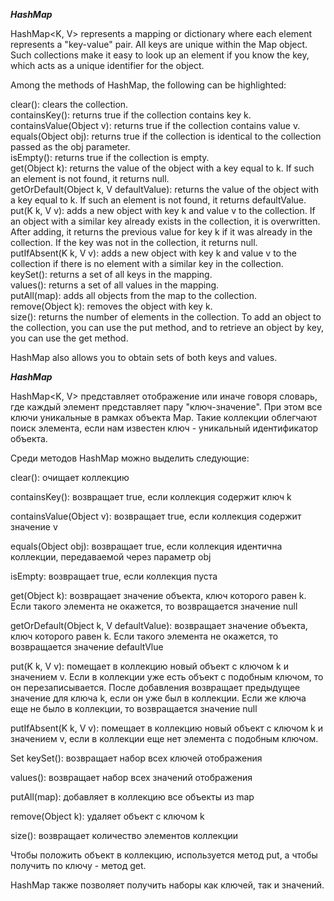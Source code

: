 ***HashMap***

HashMap<K, V> represents a mapping or dictionary where each element represents a "key-value" pair. All keys are unique within the Map object. Such collections make it easy to look up an element if you know the key, which acts as a unique identifier for the object.

Among the methods of HashMap, the following can be highlighted:

clear(): clears the collection.  
containsKey(): returns true if the collection contains key k.  
containsValue(Object v): returns true if the collection contains value v.  
equals(Object obj): returns true if the collection is identical to the collection passed as the obj parameter.  
isEmpty(): returns true if the collection is empty.  
get(Object k): returns the value of the object with a key equal to k.
If such an element is not found, it returns null.      
getOrDefault(Object k, V defaultValue): returns the value of the object with a key equal to k.
If such an element is not found, it returns defaultValue.  
put(K k, V v): adds a new object with key k and value v to the collection. 
If an object with a similar key already exists in the collection, it is overwritten. 
After adding, it returns the previous value for key k if it was already in the collection.
If the key was not in the collection, it returns null.  
putIfAbsent(K k, V v): adds a new object with key k and value v to the collection 
if there is no element with a similar key in the collection.  
keySet(): returns a set of all keys in the mapping.  
values(): returns a set of all values in the mapping.  
putAll(map): adds all objects from the map to the collection.  
remove(Object k): removes the object with key k.  
size(): returns the number of elements in the collection.
To add an object to the collection, you can use the put method, and to retrieve an object by key, you can use the get method.

HashMap also allows you to obtain sets of both keys and values.


***HashMap***

 HashMap<K, V> представляет отображение или иначе говоря словарь, где каждый элемент представляет пару "ключ-значение". При этом все ключи уникальные в рамках объекта Map. Такие коллекции облегчают поиск элемента, если нам известен ключ - уникальный идентификатор объекта.

Среди методов HashMap можно выделить следующие:

clear(): очищает коллекцию

containsKey(): возвращает true, если коллекция содержит ключ k

containsValue(Object v): возвращает true, если коллекция содержит значение v

equals(Object obj): возвращает true, если коллекция идентична коллекции, передаваемой через параметр obj

isEmpty: возвращает true, если коллекция пуста

get(Object k): возвращает значение объекта, ключ которого равен k. Если такого элемента не окажется, то возвращается значение null

getOrDefault(Object k, V defaultValue): возвращает значение объекта, ключ которого равен k. Если такого элемента не окажется, то возвращается значение defaultVlue

put(K k, V v): помещает в коллекцию новый объект с ключом k и значением v. Если в коллекции уже есть объект с подобным ключом, то он перезаписывается. После добавления возвращает предыдущее значение для ключа k, если он уже был в коллекции. Если же ключа еще не было в коллекции, то возвращается значение null

putIfAbsent(K k, V v): помещает в коллекцию новый объект с ключом k и значением v, если в коллекции еще нет элемента с подобным ключом.

Set<K> keySet(): возвращает набор всех ключей отображения

values(): возвращает набор всех значений отображения

putAll(map): добавляет в коллекцию все объекты из  map

remove(Object k): удаляет объект с ключом k

size(): возвращает количество элементов коллекции

Чтобы положить объект в коллекцию, используется метод put, а чтобы получить по ключу - метод get. 

HashMap также позволяет получить наборы как ключей, так и значений. 

